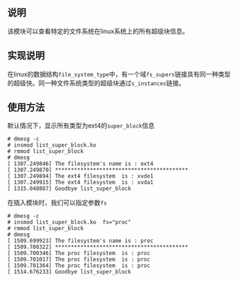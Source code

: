 ## 说明

该模块可以查看特定的文件系统在linux系统上的所有超级块信息。

## 实现说明

在linux的数据结构`file_system_type`中，有一个域`fs_supers`链接具有同一种类型的超级快。同一种文件系统类型的超级块通过`s_instances`链接。

## 使用方法

默认情况下，显示所有类型为ext4的`super_block`信息

```
# dmesg -c
# insmod list_super_block.ko
# rmmod list_super_block
# dmesg
[ 1307.249846] The filesystem's name is : ext4
[ 1307.249870] ******************************************
[ 1307.249894] The ext4 filesystem  is : xvde1
[ 1307.249915] The ext4 filesystem  is : xvda1
[ 1315.040887] Goodbye list_super_block
```

在插入模块时，我们可以指定参数`fs`

```
# dmesg -c
# insmod list_super_block.ko  fs="proc"
# rmmod list_super_block
# dmesg
[ 1509.699923] The filesystem's name is : proc
[ 1509.700322] ******************************************
[ 1509.700346] The proc filesystem  is : proc
[ 1509.701017] The proc filesystem  is : proc
[ 1509.701364] The proc filesystem  is : proc
[ 1514.676233] Goodbye list_super_block
```
